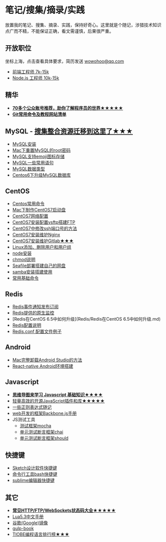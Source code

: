# 笔记/搜集/摘录/实践

放置我的笔记、搜集、摘录、实践，保持好奇心。这里就是个随记，涉猎技术知识点广而不精，不能保证正确，看文需谨慎，后果很严重。

## 开放职位 

坐标上海，点击查看具体要求，简历发送 [wowohoo@qq.com](mailto:wowohoo@qq.com)

  - [前端工程师 7k-15k](Job-Descriptions/frontend-engineer.md#前端工程师)
  - [Node.js 工程师 10k-15k](Job-Descriptions/node-engineer.md#nodejs开发工程师)

## 精华

- **[70多个公众账号推荐，助你了解程序员的世界★★★★★](other/公众账号推荐.md)**
- **[Git常用命令及教程网站清单](other/Git%E5%B8%B8%E7%94%A8%E5%91%BD%E4%BB%A4%E6%B8%85%E5%8D%95.md)**

## MySQL - [搜集整合资源迁移到这里了★★★](https://github.com/jaywcjlove/mysql-tutorial)

- [MySQL安装](https://github.com/jaywcjlove/mysql-tutorial)
- [Mac下重置MySQL的root密码](https://github.com/jaywcjlove/mysql-tutorial)
- [MySQL支持emoji图标存储](https://github.com/jaywcjlove/mysql-tutorial)
- [MySQL一些常用语句](https://github.com/jaywcjlove/mysql-tutorial)
- [MySQL数据类型](https://github.com/jaywcjlove/mysql-tutorial)
- [Centos6下升级MySQL数据库](https://github.com/jaywcjlove/mysql-tutorial)

## CentOS 

- [Centos常用命令](CentOS/CentOS.md)
- [Mac下制作CentOS7启动盘](CentOS/Mac下制作CentOS7启动盘.md)
- [CentOS7网络配置](CentOS/CentOS7网络配置.md)
- [CentOS7安装配置vsftp搭建FTP](CentOS/CentOS7安装配置vsftp搭建FTP.md)
- [CentOS7中修改ssh端口号的方法](CentOS/CentOS7中修改ssh端口号的方法.md)
- [CentOS7安装维护Nginx](CentOS/CentOS7安装维护Nginx.md)
- [CentOS7安装维护Gitlab★★★](CentOS/CentOS7安装维护Gitlab.md)
- [Linux添加、删除用户和用户组](CentOS/Linux添加、删除用户和用户组.md)
- [node安装](CentOS/node安装.md)
- [chmod说明](CentOS/chmod.md)
- [Seafile部署搭建自己的网盘](CentOS/部署Seafile搭建自己的网盘.md)
- [samba安装搭建使用](CentOS/samba.md)
- [常用基础命令](CentOS/常用基础命令.md)

## Redis

- [Redis事件通知发布订阅](Redis/Redis事件通知发布订阅.md)
- [Redis提供的原生监控](Redis/Redis提供的原生监控.md)
- [Redis在CentOS 6.5中如何升级](Redis/Redis在CentOS 6.5中如何升级.md)
- [Redis配置说明](Redis/Redis配置说明.md)
- [Redis.conf 配置文件例子](Redis/Redis.conf)

## Android

- [Mac完整卸载Android Studio的方法](Android/Mac%E5%AE%8C%E6%95%B4%E5%8D%B8%E8%BD%BDAndroid%20Studio%E7%9A%84%E6%96%B9%E6%B3%95.md)
- [React-native Android环境搭建](Android/React-native%20Android%E7%8E%AF%E5%A2%83%E6%90%AD%E5%BB%BA.md)

## Javascript

- **[思维导图来学习 Javascript 基础知识★★★★](Javascript/)**
- [轻量高效的开源JavaScript插件和库★★★★★](Javascript/轻量高效的开源JavaScript插件和库.md)
- [一些正则表达式随记](Javascript/一些正则表达式随记.md)
- [web开发的框架Backbone.js手册](http://jaywcjlove.github.io/handbook/index.html)
- JS测试工具
    - [测试框架mocha](http://jaywcjlove.github.io/handbook/html/%E6%B5%8B%E8%AF%95%E5%B7%A5%E5%85%B7/mocha.html)
    - [单元测试断言框架chai](http://jaywcjlove.github.io/handbook/html/%E6%B5%8B%E8%AF%95%E5%B7%A5%E5%85%B7/chai.html)
    - [单元测试断言框架should](http://jaywcjlove.github.io/handbook/html/%E6%B5%8B%E8%AF%95%E5%B7%A5%E5%85%B7/should.html)

## 快捷键

- [Sketch设计软件快捷键](http://jaywcjlove.github.io/handbook/html/Shortcuts/Sketch.html)
- [命令行工具bash快捷键](http://jaywcjlove.github.io/handbook/html/Shortcuts/bash.html)
- [sublime编辑器快捷键](http://jaywcjlove.github.io/handbook/html/Shortcuts/sublime.html)

## 其它

- **[常见HTTP/FTP/WebSockets状态码大全★★★★★](other/HTTP-Status-codes.md)**
- [Lua5.3中文手册](other/Lua5.3.md)
- [谷歌(Google)镜像](other/谷歌(Google)镜像.md)
- [gulp-book](http://jaywcjlove.github.io/handbook/html/gulp-book.html)
- [TIOBE编程语言排行榜★★★](http://www.tiobe.com/tiobe-index/)
